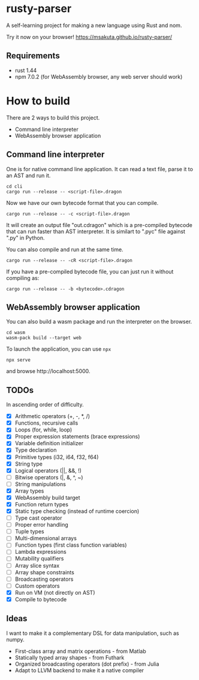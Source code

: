 # rusty-parser

A self-learning project for making a new language using Rust and nom.

Try it now on your browser! https://msakuta.github.io/rusty-parser/

## Requirements

* rust 1.44
* npm 7.0.2 (for WebAssembly browser, any web server should work)


# How to build

There are 2 ways to build this project.

* Command line interpreter
* WebAssembly browser application

## Command line interpreter

One is for native command line application.
It can read a text file, parse it to an AST and run it.

    cd cli
    cargo run --release -- <script-file>.dragon

Now we have our own bytecode format that you can compile.

    cargo run --release -- -c <script-file>.dragon

It will create an output file "out.cdragon" which is a pre-compiled bytecode
that can run faster than AST interpreter.
It is similart to ".pyc" file against ".py" in Python.

You can also compile and run at the same time.

    cargo run --release -- -cR <script-file>.dragon

If you have a pre-compiled bytecode file, you can just run it without compiling as:

    cargo run --release -- -b <bytecode>.cdragon


## WebAssembly browser application

You can also build a wasm package and run the interpreter on the browser.

    cd wasm
    wasm-pack build --target web

To launch the application, you can use `npx`

    npx serve

and browse http://localhost:5000.

## TODOs

In ascending order of difficulty.

* [x] Arithmetic operators (+, -, *, /)
* [x] Functions, recursive calls
* [x] Loops (for, while, loop)
* [x] Proper expression statements (brace expressions)
* [x] Variable definition initializer
* [x] Type declaration
* [x] Primitive types (i32, i64, f32, f64)
* [x] String type
* [x] Logical operators (||, &&, !)
* [ ] Bitwise operators (|, &, ^, ~)
* [ ] String manipulations
* [x] Array types
* [x] WebAssembly build target
* [x] Function return types
* [x] Static type checking (instead of runtime coercion)
* [ ] Type cast operator
* [ ] Proper error handling
* [ ] Tuple types
* [ ] Multi-dimensional arrays
* [ ] Function types (first class function variables)
* [ ] Lambda expressions
* [ ] Mutability qualifiers
* [ ] Array slice syntax
* [ ] Array shape constraints
* [ ] Broadcasting operators
* [ ] Custom operators
* [x] Run on VM (not directly on AST)
* [x] Compile to bytecode

## Ideas

I want to make it a complementary DSL for data manipulation, such as numpy.

* First-class array and matrix operations - from Matlab
* Statically typed array shapes - from Futhark
* Organized broadcasting operators (dot prefix) - from Julia
* Adapt to LLVM backend to make it a native compiler
